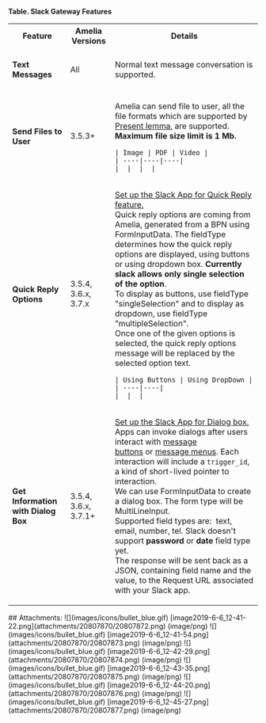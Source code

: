 **Table. Slack Gateway Features**
<table class="wrapped confluenceTable">
<tbody>
<tr class="header">
<th class="confluenceTh">Feature</th>
<th class="confluenceTh">Amelia Versions</th>
<th class="confluenceTh">Details</th>
</tr>
&#10;<tr class="odd">
<td class="confluenceTd"><h4 id="SlackGatewayFeatures-TextMessages">Text Messages</h4></td>
<td class="confluenceTd">All</td>
<td class="confluenceTd">Normal text message conversation is supported.</td>
</tr>
<tr class="even">
<td class="confluenceTd"><h4 id="SlackGatewayFeatures-SendFilestoUser">Send Files to User</h4></td>
<td class="confluenceTd">3.5.3+</td>
<td class="confluenceTd"><div class="content-wrapper">
<p>Amelia can send file to user, all the file formats which are supported by <a href="https://docs.ipsoft.com/display/AmeliaDocsV37/BPN+Tasks#BPNTasks-PresentTask">Present lemma</a>, are supported. <strong>Maximum file size limit is 1 Mb.</strong></p>
<div class="table-wrap">
<pre class="table"><code>| Image | PDF | Video |
| ----|----|----|
|  |  |  |</code></pre>
</div>
</div></td>
</tr>
<tr class="odd">
<td class="confluenceTd"><h4 id="SlackGatewayFeatures-QuickReplyOptions">Quick Reply Options</h4></td>
<td class="confluenceTd">3.5.4, 3.6.x, 3.7.x</td>
<td class="confluenceTd"><div class="content-wrapper">
<p><a href="Slack%20API">Set up the Slack App for Quick Reply feature.</a><br />
Quick reply options are coming from Amelia, generated from a BPN using FormInputData. The fieldType determines how the quick reply options are displayed, using buttons or using dropdown box. <strong>Currently slack allows only single selection of the option</strong>.<br />
To display as buttons, use fieldType "singleSelection" and to display as dropdown, use fieldType "multipleSelection".<br />
Once one of the given options is selected, the quick reply options message will be replaced by the selected option text.</p>
<div class="table-wrap">
<pre class="table"><code>| Using Buttons | Using DropDown |
| ----|----|
|  |  |</code></pre>
</div>
</div></td>
</tr>
<tr class="even">
<td class="confluenceTd"><h4 id="SlackGatewayFeatures-GetInformationwithDialogBox">Get Information with Dialog Box</h4></td>
<td class="confluenceTd">3.5.4, 3.6.x, 3.7.1+</td>
<td class="confluenceTd"><div class="content-wrapper">
<p><a href="Slack%20API">Set up the Slack App for Dialog box.</a><br />
Apps can invoke dialogs after users interact with <a href="https://api.slack.com/docs/message-buttons">message buttons</a> or <a href="https://api.slack.com/docs/message-menus">message menus</a>. Each interaction will include a <code>trigger_id</code>, a kind of short-lived pointer to interaction.  <br />
We can use FormInputData to create a dialog box. The form type will be MultiLineInput.<br />
Supported field types are:  text, email, number, tel. Slack doesn't support <strong>password</strong> or <strong>date</strong> field type yet. <br />
The response will be sent back as a JSON, containing field name and the value, to the Request URL associated with your Slack app.</p>
</div></td>
</tr>
</tbody>
</table>
## Attachments:
![](images/icons/bullet_blue.gif) [image2019-6-6_12-41-22.png](attachments/20807870/20807872.png) (image/png)  
![](images/icons/bullet_blue.gif) [image2019-6-6_12-41-54.png](attachments/20807870/20807873.png) (image/png)  
![](images/icons/bullet_blue.gif) [image2019-6-6_12-42-29.png](attachments/20807870/20807874.png) (image/png)  
![](images/icons/bullet_blue.gif) [image2019-6-6_12-43-35.png](attachments/20807870/20807875.png) (image/png)  
![](images/icons/bullet_blue.gif) [image2019-6-6_12-44-20.png](attachments/20807870/20807876.png) (image/png)  
![](images/icons/bullet_blue.gif) [image2019-6-6_12-45-27.png](attachments/20807870/20807877.png) (image/png)  
